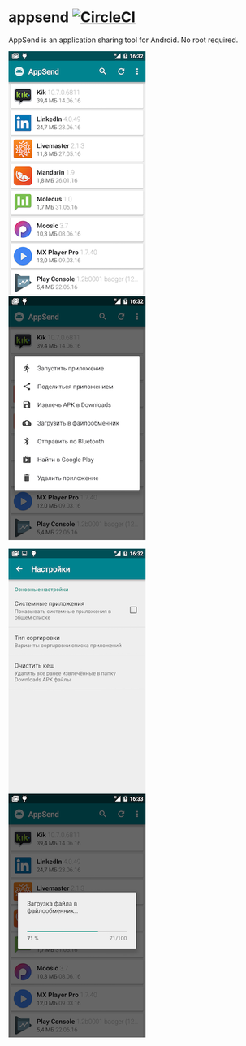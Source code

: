 # appsend [![CircleCI](https://circleci.com/gh/solkin/appsend.svg?style=svg)](https://circleci.com/gh/solkin/appsend)
AppSend is an application sharing tool for Android. No root required.

![Screenshot](art/main.png "Main window")
![Screenshot](art/menu.png "Application menu")

![Screenshot](art/prefs.png "Preferences")
![Screenshot](art/share.png "Upload application")
